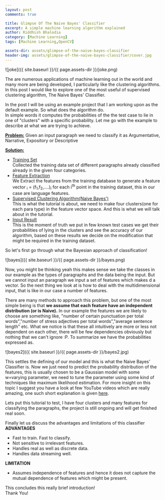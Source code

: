 ```yaml
---
layout: post
comments: true

title: Glimpse Of The Naive Bayes' Classifier
excerpt: A simple machine learning algorithm explained
author: Riddhish Bhalodia
category: [Machine Learning]
tags: [Machine Learning,OpenCV]

assets-dir: assets/glimpse-of-the-naive-bayes-classifier
header-img: assets/glimpse-of-the-naive-bayes-classifier/cover.jpg
---
```



![joke]({{ site.baseurl }}/{{ page.assets-dir }}/joke.png)

The are numerous applications of machine learning out in the world and many more are being developed, I particularly like the clustering algorithms. In this post I would like to explore one of the most useful of supervised clustering algorithm, The Naive Bayes' Classifier.

In the post I will be using an example project that I am working upon as the default example. So what does the algorithm do.  
In simple words it computes the probabilities of the the test case to lie in one of "clusters" with a specific probability. Let me go with the example to describe at what we are trying to achieve.

**<u>Problem:</u>** Given an input paragraph we need to classify it as Argumentative, Narrative, Expository or Descriptive

**<u>Solution:</u>**

*   <u>Training Set</u>  
Collected the training data set of different paragraphs already classified already in the given four categories.
*   <u>Feature Extraction</u>  
We Extract the features from the training database to generate a feature vector <math>v</math><sub>i</sub> = (f<sub>1</sub>,f<sub>2</sub>,....)<sub>i</sub> for each i<sup>th</sup> point in the training dataset, this in our case are language features.
*   <u>Supervised Clustering Algorithm(Naive Bayes')</u>  
This is what the tutorial is about, we need to make four clusters(one for each para type) in the feature vector space. And this is what we will talk about in the tutorial.
*   <u>Input Result</u>  
This is the moment of truth we put in few known test cases we get their probabilities of lying in the clusters and see the accuracy of our algorithm, based on these results we decide on the modification that might be required in the training dataset.

So let's first go through what the Bayesian approach of classification!

![bayes]({{ site.baseurl }}/{{ page.assets-dir }}/bayes.png)

Now, you might be thinking yeah this makes sense we take the classes in our example as the types of paragraphs and the data being the input. But we cannot input an paragraph we input a set of features which makes d a vector. So the next thing we look at is how to deal with the multidimensional input, that is like in our case a number of features.

There are many methods to approach this problem, but one of the most simple being is that **we assume that each feature have an independent distribution (or is Naive).** In our example the features we are likely to choose are something like, "number of certain punctuation per total words","number of stress adjectives per total words","average sentence length" etc. What we notice is that these all intuitively are more or less not dependent on each other, there will be few dependencies obviously but nothing that we can't ignore :P. To summarize we have the probabilities expressed as.

![bayes2]({{ site.baseurl }}/{{ page.assets-dir }}/bayes2.jpg)

This settles the defining of our model and this is what the Naive Bayes' Classifier is. Now we just need to predict the probability distribution of the features, this is usually chosen to be a Gaussian model with some w=varying parameter, we need to tune the parameter using some kind of techniques like maximum likelihood estimation. For more insight on this topic I suggest you have a look at few YouTube videos which are really amazing, one such short explanation is given [here](https://www.youtube.com/watch?v=8yvBqhm92xA).


Lets put this tutorial to test, I have four clusters and many features for classifying the paragraphs, the project is still ongoing and will get finished real soon.

Finally let us discuss the advantages and limitations of this classifier  
**ADVANTAGES**

*   Fast to train. Fast to classify.
*   Not sensitive to irrelevant features.
*   Handles real as well as discrete data.
*   Handles data streaming well.

**LIMITATION**

*   Assumes independence of features and hence it does not capture the mutual dependence of features which might be present.

This concludes this really brief introduction!  
Thank You!
